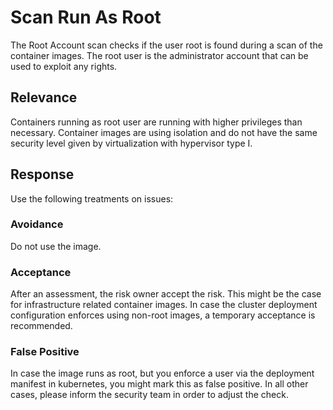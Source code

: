 # Scan Run As Root

The Root Account scan checks if the user root is found during a scan of the container images. The root user is the administrator account that can be used to exploit any rights. 

## Relevance
Containers running as root user are running with higher privileges than necessary. Container images are using isolation and do not have the same security level given by virtualization with hypervisor type I.

## Response
Use the following treatments on issues:

### Avoidance
Do not use the image.

### Acceptance
After an assessment, the risk owner accept the risk. This might be the case for infrastructure related container images. In case the cluster deployment configuration enforces using non-root images, a temporary acceptance is recommended.

### False Positive
In case the image runs as root, but you enforce a user via the deployment manifest in kubernetes, you might mark this as false positive.
In all other cases, please inform the security team in order to adjust the check.
